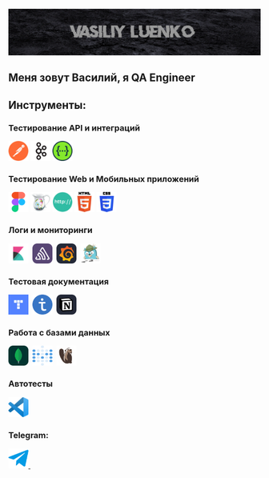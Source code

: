 [![Header](https://github.com/LuenkoVasiliy/LuenkoVasiliy/blob/main/assets/Header.png)](https://luenkovasiliy.github.io/)

## Меня зовут Василий, я QA Engineer

## Инструменты: 
### Тестирование API и интеграций
<div>
  <img src="https://github.com/LuenkoVasiliy/LuenkoVasiliy/blob/main/assets/Postman.png" title="Postman" alt="Postman" width="40" height="40"/>
  <img src="https://github.com/LuenkoVasiliy/LuenkoVasiliy/blob/main/assets/192107004-2d2fff80-d207-4916-8a3e-130fee5ee495.png" title="Kafka" alt="Kafka" width="40" height="40"/>
  <img src="https://github.com/LuenkoVasiliy/LuenkoVasiliy/blob/main/assets/Swagger.png" title="Swagger" alt="Swagger" width="40" height="40"/>
 
</div>

### Тестирование Web и Мобильных приложений
<div>
  <img src="https://github.com/LuenkoVasiliy/LuenkoVasiliy/blob/main/assets/Figma.png" title="Figma" alt="Figma" width="40" height="40"/>
  <img src="https://github.com/LuenkoVasiliy/LuenkoVasiliy/blob/main/assets/charles.jpg" title="charles-proxy" alt="charles-proxy" width="40" height="40"/>
  <img src="https://github.com/LuenkoVasiliy/LuenkoVasiliy/blob/main/assets/HTTP.png" title="HTTP" alt="HTTP" width="40" height="40"/>
  <img src="https://github.com/LuenkoVasiliy/LuenkoVasiliy/blob/main/assets/HTML.png" title="HTML" alt="HTML" width="40" height="40"/>
  <img src="https://github.com/LuenkoVasiliy/LuenkoVasiliy/blob/main/assets/CSS.png" title="CSS" alt="CSS" width="40" height="40"/>
</div>

### Логи и мониторинги
<div>
  <img src="https://github.com/LuenkoVasiliy/LuenkoVasiliy/blob/main/assets/kibana-logo.png" title="Kibana" alt="Kibana" width="40" height="40"/>&nbsp
  <img src="https://github.com/LuenkoVasiliy/LuenkoVasiliy/blob/main/assets/Sentry.svg" title="Sentry" alt="Sentry" width="40" height="40"/>&nbsp
  <img src="https://github.com/LuenkoVasiliy/LuenkoVasiliy/blob/main/assets/Grafana-Dark.svg" title="Grafana" alt="Grafana" width="40" height="40"/>&nbsp
  <img src="https://github.com/LuenkoVasiliy/LuenkoVasiliy/blob/main/assets/Jaeger.jpeg" title="Jaeger" alt="Jaeger" width="40" height="40"/>&nbsp
</div>

### Тестовая документация 
  <div>
    <img src="https://github.com/LuenkoVasiliy/LuenkoVasiliy/blob/main/assets/YTacker.webp" title="Yandex Tracker" alt="Yandex Tracker" width="40" height="40"/>&nbsp
    <img src="https://github.com/LuenkoVasiliy/LuenkoVasiliy/blob/main/assets/Test%20IT.png" title="Test It" alt="Test It" width="40" height="40"/>&nbsp
    <img src="https://github.com/LuenkoVasiliy/LuenkoVasiliy/blob/main/assets/Notion-Dark.svg" title="Notion" alt="Notion" width="40" height="40"/>&nbsp
  </div>

### Работа с базами данных
<div>
  <img src="https://github.com/LuenkoVasiliy/LuenkoVasiliy/blob/main/assets/MongoDB.svg" title="Mongo DB" alt="Mongo DB" width="40" height="40"/>&nbsp
  <img src="https://github.com/LuenkoVasiliy/LuenkoVasiliy/blob/main/assets/Metabase.svg" title="Metabase" alt="Metabase" width="40" height="40"/>&nbsp
  <img src="https://github.com/LuenkoVasiliy/LuenkoVasiliy/blob/main/assets/DBeaver.png" title="DBeaver" alt="DBeaver" width="40" height="40"/>&nbsp
</div>

### Автотесты
<div>
  <img src="https://github.com/LuenkoVasiliy/LuenkoVasiliy/blob/main/assets/VSCode.png" title="Visual Studio Code" alt="Visual Studio Code" width="40" height="40"/>&nbsp
</div>

### Telegram:
<a href="https://t.me/Luenko_V/">
  <img src="https://github.com/LuenkoVasiliy/LuenkoVasiliy/blob/main/assets/1708718087_.png" alt="Telegram" width="40" height="40"/>&nbsp
</a>
<p style="background-image: url('https://github.com/LuenkoVasiliy/LuenkoVasiliy/blob/main/assets/cat-morning-skin-light-color-hand-shape-1920x1080-px-computer-wallpaper-528934.jpg');">
